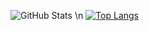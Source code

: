 ![GitHub Stats](https://github-readme-stats.vercel.app/api?username=IzaacSH6&theme=great-gatsby)
\n
[![Top Langs](https://github-readme-stats.vercel.app/api/top-langs/?username=IzaacSH6)](https://github.com/anuraghazra/github-readme-stats)

